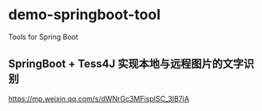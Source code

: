 # demo-springboot-tool
Tools for Spring Boot

## SpringBoot + Tess4J 实现本地与远程图片的文字识别
https://mp.weixin.qq.com/s/dWNrGc3MFispISC_3IB7iA